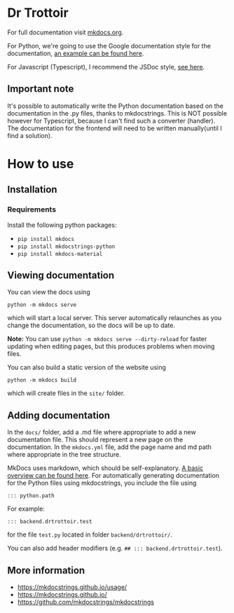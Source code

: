 # Dr Trottoir

For full documentation visit [mkdocs.org](https://www.mkdocs.org).

For Python, we're going to use the Google documentation style for the documentation, [an example can be found here](https://sphinxcontrib-napoleon.readthedocs.io/en/latest/example_google.html).

For Javascript (Typescript), I recommend the JSDoc style, [see here](https://google.github.io/styleguide/jsguide.html#jsdoc).

## Important note

It's possible to automatically write the Python documentation based on the documentation in the .py files, thanks to mkdocstrings. This is NOT possible however for Typescript, because I can't find such a converter (handler). The documentation for the frontend will need to be written manually(until I find a solution).

# How to use

## Installation

### Requirements

Install the following python packages:
- ```pip install mkdocs```
- ```pip install mkdocstrings-python```
- ```pip install mkdocs-material```

## Viewing documentation

You can view the docs using 

`python -m mkdocs serve`

which will start a local server. This server automatically relaunches as you change the documentation, so the docs will be up to date.

**Note:** You can use `python -m mkdocs serve --dirty-reload` for faster updating when editing pages, but this produces problems when moving files.

You can also build a static version of the website using

```python -m mkdocs build```

which will create files in the `site/` folder.

## Adding documentation

In the `docs/` folder, add a .md file where appropriate to add a new documentation file. This should represent a new page on the documentation. In the `mkdocs.yml` file, add the page name and md path where appropriate in the tree structure. 

MkDocs uses markdown, which should be self-explanatory. [A basic overview can be found here](https://www.markdownguide.org/basic-syntax/). For automatically generating documentation for the Python files using mkdocstrings, you include the file using

```::: python.path```

For example:

```::: backend.drtrottoir.test```

for the file `test.py` located in folder `backend/drtrottoir/`.  

You can also add header modifiers (e.g. ```## ::: backend.drtrottoir.test```).

## More information

- https://mkdocstrings.github.io/usage/
- https://mkdocstrings.github.io/
- https://github.com/mkdocstrings/mkdocstrings